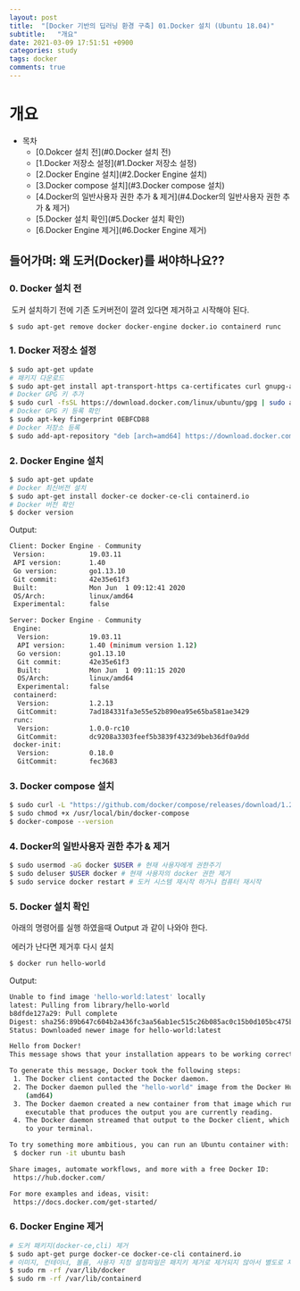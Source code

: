 ```yaml
---
layout: post
title:  "[Docker 기반의 딥러닝 환경 구축] 01.Docker 설치 (Ubuntu 18.04)"
subtitle:   "개요"
date: 2021-03-09 17:51:51 +0900
categories: study
tags: docker
comments: true
---
```


# 개요

- 목차
    - [0.Dokcer 설치 전](#0.Docker 설치 전)
    - [1.Docker 저장소 설정](#1.Docker 저장소 설정)
    - [2.Docker Engine 설치](#2.Docker Engine 설치)
    - [3.Docker compose 설치](#3.Docker compose 설치)
    - [4.Docker의 일반사용자 권한 추가 & 제거](#4.Docker의 일반사용자 권한 추가 & 제거)
    - [5.Docker 설치 확인](#5.Docker 설치 확인)
    - [6.Docker Engine 제거](#6.Docker Engine 제거)

## 들어가며: 왜 도커(Docker)를 써야하나요??



### 0. Docker 설치 전

​	도커 설치하기 전에 기존 도커버전이 깔려 있다면 제거하고 시작해야 된다.

```shell
$ sudo apt-get remove docker docker-engine docker.io containerd runc
```



### 1. Docker 저장소 설정

```sh
$ sudo apt-get update
# 패키지 다운로드
$ sudo apt-get install apt-transport-https ca-certificates curl gnupg-agent software-properties-common
# Docker GPG 키 추가
$ sudo curl -fsSL https://download.docker.com/linux/ubuntu/gpg | sudo apt-key add -
# Docker GPG 키 등록 확인
$ sudo apt-key fingerprint 0EBFCD88
# Docker 저장소 등록
$ sudo add-apt-repository "deb [arch=amd64] https://download.docker.com/linux/ubuntu $(lsb_release -cs) stable"
```



### 2. Docker Engine 설치

```sh
$ sudo apt-get update
# Docker 최신버전 설치
$ sudo apt-get install docker-ce docker-ce-cli containerd.io 
# Docker 버전 확인
$ docker version
```

Output:

```sh
Client: Docker Engine - Community
 Version:           19.03.11
 API version:       1.40
 Go version:        go1.13.10
 Git commit:        42e35e61f3
 Built:             Mon Jun  1 09:12:41 2020
 OS/Arch:           linux/amd64
 Experimental:      false

Server: Docker Engine - Community
 Engine:
  Version:          19.03.11
  API version:      1.40 (minimum version 1.12)
  Go version:       go1.13.10
  Git commit:       42e35e61f3
  Built:            Mon Jun  1 09:11:15 2020
  OS/Arch:          linux/amd64
  Experimental:     false
 containerd:
  Version:          1.2.13
  GitCommit:        7ad184331fa3e55e52b890ea95e65ba581ae3429
 runc:
  Version:          1.0.0-rc10
  GitCommit:        dc9208a3303feef5b3839f4323d9beb36df0a9dd
 docker-init:
  Version:          0.18.0
  GitCommit:        fec3683
```



### 3. Docker compose 설치

```sh
$ sudo curl -L "https://github.com/docker/compose/releases/download/1.25.3/docker-compose-$(uname -s)-$(uname -m)" -o /usr/local/bin/docker-compose
$ sudo chmod +x /usr/local/bin/docker-compose
$ docker-compose --version
```



### 4. Docker의 일반사용자 권한 추가 & 제거

```sh
$ sudo usermod -aG docker $USER # 현재 사용자에게 권한주기
$ sudo deluser $USER docker # 현재 사용자의 docker 권한 제거
$ sudo service docker restart # 도커 시스템 재시작 하거나 컴퓨터 재시작
```



### 5. Docker 설치 확인

​	아래의 명령어를 실행 하였을때 Output 과 같이 나와야 한다.

​	에러가 난다면 제거후 다시 설치

```sh
$ docker run hello-world
```

Output:

```sh
Unable to find image 'hello-world:latest' locally
latest: Pulling from library/hello-world
b8dfde127a29: Pull complete
Digest: sha256:89b647c604b2a436fc3aa56ab1ec515c26b085ac0c15b0d105bc475be15738fb
Status: Downloaded newer image for hello-world:latest

Hello from Docker!
This message shows that your installation appears to be working correctly.

To generate this message, Docker took the following steps:
 1. The Docker client contacted the Docker daemon.
 2. The Docker daemon pulled the "hello-world" image from the Docker Hub.
    (amd64)
 3. The Docker daemon created a new container from that image which runs the
    executable that produces the output you are currently reading.
 4. The Docker daemon streamed that output to the Docker client, which sent it
    to your terminal.

To try something more ambitious, you can run an Ubuntu container with:
 $ docker run -it ubuntu bash

Share images, automate workflows, and more with a free Docker ID:
 https://hub.docker.com/

For more examples and ideas, visit:
 https://docs.docker.com/get-started/
```



### 6. Docker Engine 제거

```sh
# 도커 패키지(docker-ce,cli) 제거
$ sudo apt-get purge docker-ce docker-ce-cli containerd.io
# 이미지, 컨테이너, 볼륨, 사용자 지정 설정파일은 패지키 제거로 제거되지 않아서 별도로 제거
$ sudo rm -rf /var/lib/docker
$ sudo rm -rf /var/lib/containerd
```



